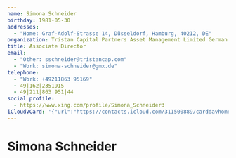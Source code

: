 ```yaml
---
name: Simona Schneider
birthday: 1981-05-30
addresses:
  - "Home: Graf-Adolf-Strasse 14, Düsseldorf, Hamburg, 40212, DE"
organization: Tristan Capital Partners Asset Management Limited German Branch
title: Associate Director
email:
  - "Other: sschneider@tristancap.com"
  - "Work: simona-schneider@gmx.de"
telephone:
  - "Work: +49211863 95169"
  - 49|162|2351915
  - 49|211|863 951|44
social profile:
  - https://www.xing.com/profile/Simona_Schneider3
iCloudVCard: '{"url":"https://contacts.icloud.com/311500889/carddavhome/card/MGMyNDk0ZjYtMjc2MC00OWJjLTk3ZmItODgxZDdiOTFiYWI2.vcf","etag":"\"kmfhbrzg\"","data":"BEGIN:VCARD\r\nVERSION:3.0\r\nFN:\r\nN:Schneider;Simona;;;\r\nUID:0c2494f6-2760-49bc-97fb-881d7b91bab6\r\nBDAY;VALUE=date:1981-05-30\r\nADR;TYPE=HOME:;;Graf-Adolf-Strasse 14;Düsseldorf;Hamburg;40212;DE;\r\nWP1.X-ABLABEL:Work\r\nWP2.X-ABLABEL:Work\r\nWP3.X-ABLABEL:Work\r\nWP4.X-ABLABEL:Home\r\nWP5.X-ABLABEL:Work\r\nitem0.X-ABLABEL:xing\r\nPRODID:ez-vcard 0.9.13-fc\r\nREV:2025-04-03T22:08:42Z\r\nORG:Tristan Capital Partners Asset Management Limited German Branch;\r\nTITLE:Associate Director\r\nEMAIL;TYPE=OTHER:sschneider@tristancap.com\r\nEMAIL;TYPE=WORK:simona-schneider@gmx.de\r\nPHOTO;VALUE=uri:https://gateway.icloud.com/contacts/311500889/ck/card/7074f\r\n 83b2aea43713428a0663b72abb1\r\nTEL;TYPE=WORK:+49211863 95169\r\nTEL:49|162|2351915\r\nTEL:49|211|863 951|44\r\nitem0.X-SOCIALPROFILE;X-USER=Simona_Schneider3:https://www.xing.com/profile\r\n /Simona_Schneider3\r\nEND:VCARD"}'
---
```

# Simona Schneider